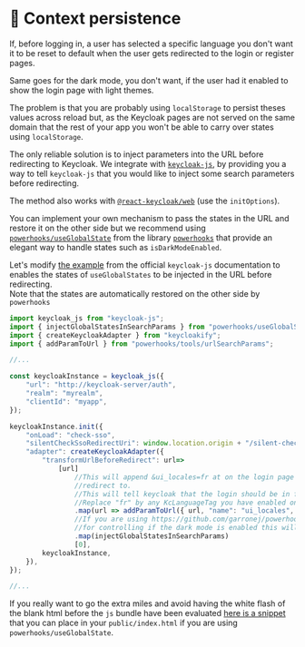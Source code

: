 # 🌉 Context persistence

If, before logging in, a user has selected a specific language you don't want it to be reset to default when the user gets redirected to the login or register pages.

Same goes for the dark mode, you don't want, if the user had it enabled to show the login page with light themes.

The problem is that you are probably using `localStorage` to persist theses values across reload but, as the Keycloak pages are not served on the same domain that the rest of your app you won't be able to carry over states using `localStorage`.

The only reliable solution is to inject parameters into the URL before redirecting to Keycloak. We integrate with [`keycloak-js`](https://github.com/keycloak/keycloak-documentation/blob/master/securing\_apps/topics/oidc/javascript-adapter.adoc), by providing you a way to tell `keycloak-js` that you would like to inject some search parameters before redirecting.

The method also works with [`@react-keycloak/web`](https://www.npmjs.com/package/@react-keycloak/web) (use the `initOptions`).

You can implement your own mechanism to pass the states in the URL and restore it on the other side but we recommend using [`powerhooks/useGlobalState`](https://github.com/garronej/powerhooks#useglobalstate) from the library [`powerhooks`](https://www.powerhooks.dev) that provide an elegant way to handle states such as `isDarkModeEnabled`.

Let's modify [the example](https://github.com/keycloak/keycloak-documentation/blob/master/securing\_apps/topics/oidc/javascript-adapter.adoc) from the official `keycloak-js` documentation to enables the states of `useGlobalStates` to be injected in the URL before redirecting.\
Note that the states are automatically restored on the other side by `powerhooks`

```typescript
import keycloak_js from "keycloak-js";
import { injectGlobalStatesInSearchParams } from "powerhooks/useGlobalState";
import { createKeycloakAdapter } from "keycloakify";
import { addParamToUrl } from "powerhooks/tools/urlSearchParams";

//...

const keycloakInstance = keycloak_js({
    "url": "http://keycloak-server/auth",
    "realm": "myrealm",
    "clientId": "myapp",
});

keycloakInstance.init({
    "onLoad": "check-sso",
    "silentCheckSsoRedirectUri": window.location.origin + "/silent-check-sso.html",
    "adapter": createKeycloakAdapter({
        "transformUrlBeforeRedirect": url=>
            [url]
                //This will append &ui_locales=fr at on the login page url we are about to 
                //redirect to. 
                //This will tell keycloak that the login should be in french. 
                //Replace "fr" by any KcLanguageTag you have enabled on your Keycloak server.
                .map(url => addParamToUrl({ url, "name": "ui_locales", "value": "fr" }).newUrl)
                //If you are using https://github.com/garronej/powerhooks#useglobalstate
                //for controlling if the dark mode is enabled this will persiste the state.
                .map(injectGlobalStatesInSearchParams)
                [0],
        keycloakInstance,
    }),
});

//...
```

If you really want to go the extra miles and avoid having the white flash of the blank html before the `js` bundle have been evaluated [here is a snippet](https://github.com/InseeFrLab/onyxia-web/blob/e1c1f309aaa3d5f860df39ba0b75cce89c88a9de/public/index.html#L117-L166) that you can place in your `public/index.html` if you are using `powerhooks/useGlobalState`.
